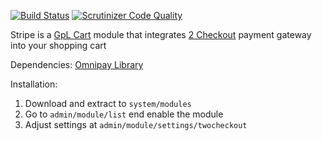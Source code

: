 [![Build Status](https://scrutinizer-ci.com/g/gplcart/twocheckout/badges/build.png?b=master)](https://scrutinizer-ci.com/g/gplcart/twocheckout/build-status/master) [![Scrutinizer Code Quality](https://scrutinizer-ci.com/g/gplcart/twocheckout/badges/quality-score.png?b=master)](https://scrutinizer-ci.com/g/gplcart/twocheckout/?branch=master)

Stripe is a [GpL Cart](https://github.com/gplcart/gplcart) module that integrates [2 Checkout](https://www.2checkout.com) payment gateway into your shopping cart

Dependencies: [Omnipay Library](https://github.com/gplcart/omnipay_library)

Installation:

1. Download and extract to `system/modules`
2. Go to `admin/module/list` end enable the module
3. Adjust settings at `admin/module/settings/twocheckout`
